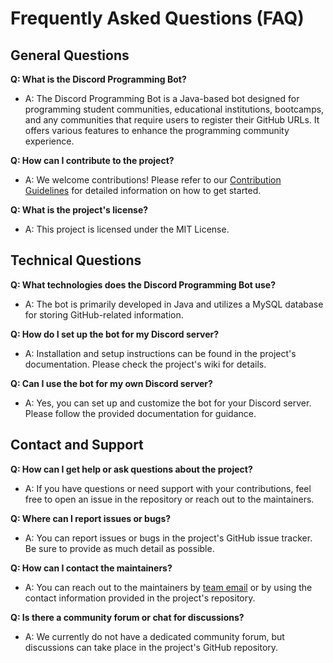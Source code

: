 # Frequently Asked Questions (FAQ)

## General Questions

**Q: What is the Discord Programming Bot?**

- A: The Discord Programming Bot is a Java-based bot designed for programming student communities, educational institutions, bootcamps, and any communities that require users to register their GitHub URLs. It offers various features to enhance the programming community experience.

**Q: How can I contribute to the project?**

- A: We welcome contributions! Please refer to our [Contribution Guidelines](CONTRIBUTING.md) for detailed information on how to get started.

**Q: What is the project's license?**

- A: This project is licensed under the MIT License.

## Technical Questions

**Q: What technologies does the Discord Programming Bot use?**

- A: The bot is primarily developed in Java and utilizes a MySQL database for storing GitHub-related information.

**Q: How do I set up the bot for my Discord server?**

- A: Installation and setup instructions can be found in the project's documentation. Please check the project's wiki for details.

**Q: Can I use the bot for my own Discord server?**

- A: Yes, you can set up and customize the bot for your Discord server. Please follow the provided documentation for guidance.

## Contact and Support

**Q: How can I get help or ask questions about the project?**

- A: If you have questions or need support with your contributions, feel free to open an issue in the repository or reach out to the maintainers.

**Q: Where can I report issues or bugs?**

- A: You can report issues or bugs in the project's GitHub issue tracker. Be sure to provide as much detail as possible.

**Q: How can I contact the maintainers?**

- A: You can reach out to the maintainers by [team email](iamlexosi@gmail.com) or by using the contact information provided in the project's repository.

**Q: Is there a community forum or chat for discussions?**

- A: We currently do not have a dedicated community forum, but discussions can take place in the project's GitHub repository.
